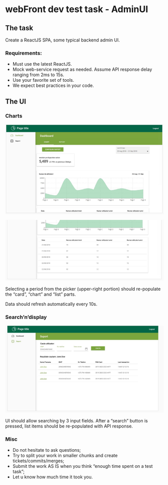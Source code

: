 # webFront dev test task - AdminUI

## The task

Create a ReactJS SPA, some typical backend admin UI.

### Requirements:

- Must use the latest ReactJS.
- Mock web-service request as needed. Assume API response delay ranging from 2ms to 15s.
- Use your favorite set of tools.
- We expect best practices in your code.

## The UI

### Charts

![screen 1](assets/img_01.jpg)

![screen 2](assets/img_02.jpg)

Selecting a period from the picker (upper-right portion) should re-populate the “card”, “chart” and “list” parts.

Data should refresh automatically every 10s.

### Search’n’display

![screen 3](assets/img_03.jpg)

UI should allow searching by 3 input fields. After a “search” button is pressed, list items should be re-populated with
API response.

### Misc

- Do not hesitate to ask questions;
- Try to split your work in smaller chunks and create tickets/commits/merges;
- Submit the work AS IS when you think “enough time spent on a test task”;
- Let u know how much time it took you.
